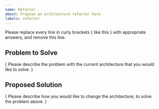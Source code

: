 ```yaml
---
name: Refactor
about: Propose an architecture refactor here
labels: refactor
---
```


Please replace every line in curly brackets { like this } with appropriate answers, and remove this line.

## Problem to Solve

{ Please describe the problem with the current architecture that you would like to solve. }

## Proposed Solution

{ Please describe how you would like to change the architecture, to solve the problem above. }
